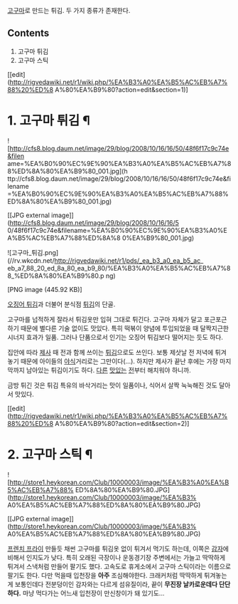 [고구마](%EA%B3%A0%EA%B5%AC%EB%A7%88.md)로 만드는 튀김. 두 가지 종류가 존재한다.

## Contents

    

1. 고구마 튀김 
2. 고구마 스틱 

[[edit](http://rigvedawiki.net/r1/wiki.php/%EA%B3%A0%EA%B5%AC%EB%A7%88%20%ED%8
A%80%EA%B9%80?action=edit&section=1)]

# 1. 고구마 튀김 ¶

![http://cfs8.blog.daum.net/image/29/blog/2008/10/16/16/50/48f6f17c9c74e&filen
ame=%EA%B0%90%EC%9E%90%EA%B3%A0%EA%B5%AC%EB%A7%88%ED%8A%80%EA%B9%80_001.jpg](h
ttp://cfs8.blog.daum.net/image/29/blog/2008/10/16/16/50/48f6f17c9c74e&filename
=%EA%B0%90%EC%9E%90%EA%B3%A0%EA%B5%AC%EB%A7%88%ED%8A%80%EA%B9%80_001.jpg)

[[JPG external image]](http://cfs8.blog.daum.net/image/29/blog/2008/10/16/16/5
0/48f6f17c9c74e&filename=%EA%B0%90%EC%9E%90%EA%B3%A0%EA%B5%AC%EB%A7%88%ED%8A%8
0%EA%B9%80_001.jpg)

  

![고구마_튀김.png](//rv.wkcdn.net/http://rigvedawiki.net/r1/pds/_ea_b3_a0_ea_b5_ac_
eb_a7_88_20_ed_8a_80_ea_b9_80/%EA%B3%A0%EA%B5%AC%EB%A7%88_%ED%8A%80%EA%B9%80.p
ng)

[PNG image (445.92 KB)]

  

[오징어 튀김](%EC%98%A4%EC%A7%95%EC%96%B4%20%ED%8A%80%EA%B9%80.md)과 더불어 분식점
[튀김](%ED%8A%80%EA%B9%80.md)의 단골.

  

고구마를 넙적하게 잘라서 튀김옷만 입혀 그대로 튀긴다. 고구마 자체가 달고 포근포근하기 때문에 별다른 기술 없이도 맛있다. 특히 떡볶이
양념에 투입되었을 때 달짝지근한 시너지 효과가 일품. 그러나 단품으로서 인기는 오징어 튀김보다 떨어지는 듯도 하다.

  

집안에 따라 [제사](%EC%A0%9C%EC%82%AC.md) 때 전과 함께 쓰이는
[튀김](%ED%8A%80%EA%B9%80.md)으로도 쓰인다. 보통 제삿날 전 저녁에 튀겨놓기 때문에 아이들의
[야식](%EC%95%BC%EC%8B%9D.md)거리로는 그만이다(...). 하지만 제사가 끝난 후에는 가장 마지막까지 남아있는
튀김이기도 하다. [다른](%EC%83%9D%EC%84%A0%EC%A0%84.md)
[맛있는](%EB%8F%88%EC%A0%80%EB%83%90.md) [전](%EC%82%B0%EC%A0%81.md)부터 해치워야
하니까.

  

금방 튀긴 것은 튀김 특유의 바삭거리는 맛이 일품이나, 식어서 살짝 눅눅해진 것도 달아서 맛있다.

  

[[edit](http://rigvedawiki.net/r1/wiki.php/%EA%B3%A0%EA%B5%AC%EB%A7%88%20%ED%8
A%80%EA%B9%80?action=edit&section=2)]

# 2. 고구마 스틱 ¶

![http://store1.heykorean.com/Club/10000003/image/%EA%B3%A0%EA%B5%AC%EB%A7%88%
ED%8A%80%EA%B9%80.JPG](http://store1.heykorean.com/Club/10000003/image/%EA%B3%
A0%EA%B5%AC%EB%A7%88%ED%8A%80%EA%B9%80.JPG)

[[JPG external image]](http://store1.heykorean.com/Club/10000003/image/%EA%B3%
A0%EA%B5%AC%EB%A7%88%ED%8A%80%EA%B9%80.JPG)

  

[프렌치 프라이](%ED%94%84%EB%A0%8C%EC%B9%98%20%ED%94%84%EB%9D%BC%EC%9D%B4.md) 만들듯
채썬 고구마를 튀김옷 없이 튀겨서 먹기도 하는데, 이쪽은 [감자](%EA%B0%90%EC%9E%90.md)에 비해서 인지도가 낮다.
특히 오래된 극장이나 운동경기장 주변에서는 가늘고 딱딱하게 튀겨서 스낵처럼 만들어 팔기도 했다. 고속도로 휴게소에서 고구마 스틱이라는
이름으로 팔기도 한다. 다만 먹을때 입천장을 **아주** 조심해야한다. 크래커처럼 딱딱하게 튀겨놓는 게 보통인데다 전분덩이인 감자와는 다르게
섬유질이라, 끝이 **무진장 날카로운데다 단단하다.** 마냥 먹다가는 어느새 입천장이 만신창이가 돼 있기도...

